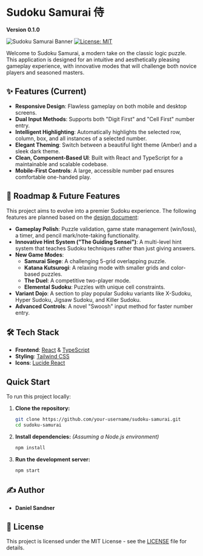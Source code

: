 
# Sudoku Samurai 侍

**Version 0.1.0**

![Sudoku Samurai Banner](https://img.shields.io/badge/Sudoku-Samurai-red?style=for-the-badge&logo=data:image/svg+xml;base64,PHN2ZyB4bWxucz0iaHR0cDovL3d3dy53My5vcmcvMjAwMC9zdmciIHdpZHRoPSIyNCIgaGVpZ2h0PSIyNCIgdmlld0JveD0iMCAwIDI0IDI0IiBmaWxsPSJub25lIiBzdHJva2U9IndoaXRlIiBzdHJva2Utd2lkdGg9IjIiIHN0cm9rZS1saW5lY2FwPSJyb3VuZCIgc3Ryb2tlLWxpbmVqb2luPSJyb3VuZCI+PHBhdGggZD0iTTMgM2g3djdoLTd6Ii8+PHBhdGggZD0iTTE0IDNoN3Y3aC03eiIvPjxwYXRoIGQ9Ik0xNCAxNGg3djdoLTd6Ii8+PHBhdGggZD0iTTMgMTRoN3Y3aC03eiIvPjwvc3ZnPg==)
[![License: MIT](https://img.shields.io/badge/License-MIT-yellow.svg?style=flat-square)](https://opensource.org/licenses/MIT)

Welcome to Sudoku Samurai, a modern take on the classic logic puzzle. This application is designed for an intuitive and aesthetically pleasing gameplay experience, with innovative modes that will challenge both novice players and seasoned masters.

## ✨ Features (Current)

-   **Responsive Design**: Flawless gameplay on both mobile and desktop screens.
-   **Dual Input Methods**: Supports both "Digit First" and "Cell First" number entry.
-   **Intelligent Highlighting**: Automatically highlights the selected row, column, box, and all instances of a selected number.
-   **Elegant Theming**: Switch between a beautiful light theme (Amber) and a sleek dark theme.
-   **Clean, Component-Based UI**: Built with React and TypeScript for a maintainable and scalable codebase.
-   **Mobile-First Controls**: A large, accessible number pad ensures comfortable one-handed play.

## 🚀 Roadmap & Future Features

This project aims to evolve into a premier Sudoku experience. The following features are planned based on the [design document](./docs/development/plan.md):

-   **Gameplay Polish**: Puzzle validation, game state management (win/loss), a timer, and pencil mark/note-taking functionality.
-   **Innovative Hint System ("The Guiding Sensei")**: A multi-level hint system that teaches Sudoku techniques rather than just giving answers.
-   **New Game Modes**:
    -   **Samurai Siege**: A challenging 5-grid overlapping puzzle.
    -   **Katana Kutsurogi**: A relaxing mode with smaller grids and color-based puzzles.
    -   **The Duel**: A competitive two-player mode.
    -   **Elemental Sudoku**: Puzzles with unique cell constraints.
-   **Variant Dojo**: A section to play popular Sudoku variants like X-Sudoku, Hyper Sudoku, Jigsaw Sudoku, and Killer Sudoku.
-   **Advanced Controls**: A novel "Swoosh" input method for faster number entry.

## 🛠️ Tech Stack

-   **Frontend**: [React](https://reactjs.org/) & [TypeScript](https://www.typescriptlang.org/)
-   **Styling**: [Tailwind CSS](https://tailwindcss.com/)
-   **Icons**: [Lucide React](https://lucide.dev/)

##  Quick Start

To run this project locally:

1.  **Clone the repository:**
    ```bash
    git clone https://github.com/your-username/sudoku-samurai.git
    cd sudoku-samurai
    ```
2.  **Install dependencies:**
    *(Assuming a Node.js environment)*
    ```bash
    npm install
    ```
3.  **Run the development server:**
    ```bash
    npm start
    ```

## ✍️ Author

-   **Daniel Sandner**

## 📄 License

This project is licensed under the MIT License - see the [LICENSE](LICENSE) file for details.
